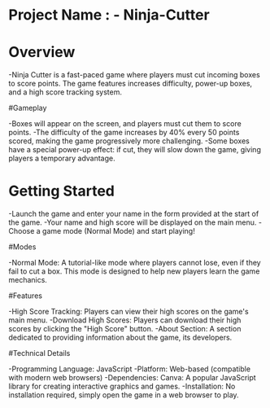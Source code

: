 # Project Name : - Ninja-Cutter

# Overview    

-Ninja Cutter is a fast-paced game where players must cut incoming boxes to score points. The game features increases difficulty, power-up boxes, and a high score tracking system.

#Gameplay     

-Boxes will appear on the screen, and players must cut them to score points.
-The difficulty of the game increases by 40% every 50 points scored, making the game progressively more challenging.
-Some boxes have a special power-up effect: if cut, they will slow down the game, giving players a temporary advantage.

# Getting Started  

-Launch the game and enter your name in the form provided at the start of the game.
-Your name and high score will be displayed on the main menu.
-Choose a game mode (Normal Mode) and start playing!

#Modes    

-Normal Mode: A tutorial-like mode where players cannot lose, even if they fail to cut a box. This mode is designed to help new players learn the game mechanics.

#Features   

-High Score Tracking: Players can view their high scores on the game's main menu.
-Download High Scores: Players can download their high scores by clicking the "High Score" button.
-About Section: A section dedicated to providing information about the game, its developers.

#Technical Details  

-Programming Language: JavaScript
-Platform: Web-based (compatible with modern web browsers)
-Dependencies:
Canva: A popular JavaScript library for creating interactive graphics and games.
-Installation: No installation required, simply open the game in a web browser to play.

